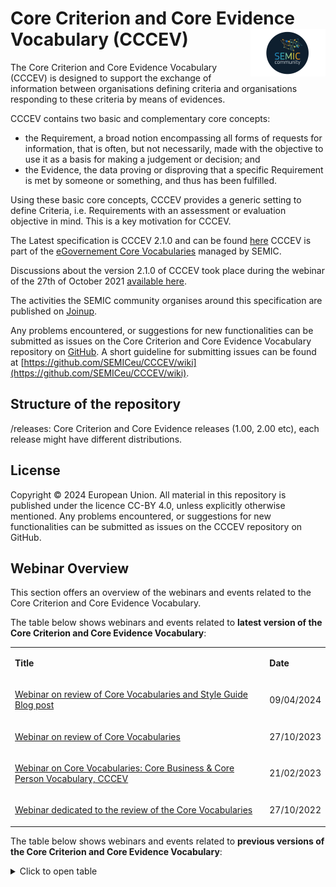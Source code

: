 # Core Criterion and Core Evidence Vocabulary (CCCEV) <img align="right" src="/images/semic-icon-small.png" alt="SEMIC Core Vocabulary" />

The Core Criterion and Core Evidence Vocabulary (CCCEV) is designed to support the exchange of information between organisations defining criteria and organisations responding to these criteria by means of evidences.

CCCEV contains two basic and complementary core concepts:

*    the Requirement, a broad notion encompassing all forms of requests for information, that is often, but not necessarily, made with the objective to use it as a basis for making a judgement or decision; and
*    the Evidence, the data proving or disproving that a specific Requirement is met by someone or something, and thus has been fulfilled.

Using these basic core concepts, CCCEV provides a generic setting to define Criteria, i.e. Requirements with an assessment or evaluation objective in mind. This is a key motivation for CCCEV. 

The Latest specification is CCCEV 2.1.0 and can be found [here](https://semiceu.github.io/CCCEV/releases/2.1.0/) 
CCCEV is part of the [eGovernement Core Vocabularies](https://joinup.ec.europa.eu/collection/semantic-interoperability-community-semic/solution/e-government-core-vocabularies) managed by SEMIC. 

Discussions about the version 2.1.0 of CCCEV took place during the webinar of the 27th of October 2021 [available here](https://joinup.ec.europa.eu/collection/semic-support-centre/event/webinar-review-core-vocabularies).

The activities the SEMIC community organises around this specification are published on [Joinup](https://joinup.ec.europa.eu/collection/semantic-interoperability-community-semic/solution/core-criterion-and-core-evidence-vocabulary). 

Any problems encountered, or suggestions for new functionalities can be submitted as issues on the Core Criterion and Core Evidence Vocabulary repository on [GitHub](https://github.com/SEMICeu/CCCEV/issues). A short guideline for submitting issues can be found at [https://github.com/SEMICeu/CCCEV/wiki](https://github.com/SEMICeu/CCCEV/wiki).

## Structure of the repository
/releases: Core Criterion and Core Evidence releases (1.00, 2.00 etc), each release might have different distributions.

## License
Copyright © 2024 European Union. All material in this repository is published under the licence CC-BY 4.0, unless explicitly otherwise mentioned. Any problems encountered, or suggestions for new functionalities can be submitted as issues on the CCCEV repository on GitHub.

## Webinar Overview
This section offers an overview of the webinars and events related to the Core Criterion and Core Evidence Vocabulary.

The table below shows webinars and events related to **latest version of the Core Criterion and Core Evidence Vocabulary**:
<table>  
<tbody>  
<tr>  
<td>  
<p><strong>Title</strong></p>  
</td>  
<td>  
<p><strong>Date</strong></p>  
</td>  
</tr>  
<tr>  
<td>  
<p><a href="https://joinup.ec.europa.eu/collection/semic-support-centre/event/webinar-review-core-vocabularies-and-style-guide-blog-post">Webinar on review of Core Vocabularies and Style Guide Blog post</a></p>  
</td>  
<td>  
<p>09/04/2024</p>  
</td>  
</tr>  
<tr>  
<td>  
<p><a href="https://joinup.ec.europa.eu/collection/semic-support-centre/event/webinar-review-core-vocabularies">Webinar on review of Core Vocabularies</a></p>  
</td>  
<td>  
<p>27/10/2023</p>  
</td>  
</tr>  
<tr>  
<td>  
<p><a href="https://joinup.ec.europa.eu/collection/semic-support-centre/event/webinar-core-vocabularies-core-business-core-person-vocabulary-cccev">Webinar on Core Vocabularies: Core Business &amp; Core Person Vocabulary, CCCEV</a></p>  
</td>  
<td>  
<p>21/02/2023</p>  
</td>  
</tr>  
<tr>  
<td>  
<p><a href="https://joinup.ec.europa.eu/collection/semic-support-centre/event/webinar-dedicated-review-core-vocabularies-27th-october-1030-cet">Webinar dedicated to the review of the Core Vocabularies</a></p>  
</td>  
<td>  
<p>27/10/2022</p>  
</td>  
</tr>  
</tbody>  
</table>  

The table below shows webinars and events related to **previous versions of the Core Criterion and Core Evidence Vocabulary**:
<details closed>
  <summary>Click to open table</summary>
<table>  
<tbody>  
<tr>  
<td>  
<p><strong>Title</strong></p>  
</td>  
<td>  
<p><strong>Date</strong></p>  
</td>  
</tr>  
<tr>  
<td>  
<p><u><a href="https://joinup.ec.europa.eu/collection/semic-support-centre/event/core-vocabularies-revision-webinar-2nd-december-2021">Core Vocabularies revision</a></u></p>  
</td>  
<td>  
<p>02/12/2021</p>  
</td>  
</tr>  
<tr>  
<td>  
<p><a href="https://joinup.ec.europa.eu/collection/semic-support-centre/event/public-review-cccev-version-200-2nd-and-final-webinar">Public review of CCCEV Version 2.0.0</a></p>  
</td>  
<td>  
<p>27/04/2021</p>  
</td>  
</tr>  
<tr>  
<td>  
<p><a href="https://joinup.ec.europa.eu/collection/semic-support-centre/event/public-review-cccev-version-200-upcoming-webinar">Public review of CCCEV Version 2.0.0</a></p>  
</td>  
<td>  
<p>30/03/2021</p>  
</td>  
</tr>  
<tr>  
<td>  
<p><a href="https://joinup.ec.europa.eu/collection/semic-support-centre/event/webinar-cccev-evolution-past-present-and-future-25-june-2019-1000-1130-cest">Webinar on CCCEV evolution: past, present and future</a></p>  
</td>  
<td>  
<p>25/06/2019</p>  
</td>  
</tr>  
<tr>  
<td>  
<p><a href="https://joinup.ec.europa.eu/collection/semic-support-centre/event/webinar-implementing-isa2-core-vocabularies-json-ld">Implementing ISA&sup2; Core Vocabularies in JSON-LD</a></p>  
</td>  
<td>  
<p>26/02/2018</p>  
</td>  
</tr>  
<tr>  
<td>  
<p><a href="https://joinup.ec.europa.eu/collection/semic-support-centre/event/cccev-wg-virtual-meeting-november-28-2016">CCCEV WG</a></p>  
</td>  
<td>  
<p>28/11/2016</p>  
</td>  
</tr>  
<tr>  
<td>  
<p><a href="https://joinup.ec.europa.eu/collection/semic-support-centre/event/cccev-wg-virtual-meeting-june-6-2016">CCCEV WG</a></p>  
</td>  
<td>  
<p>06/06/2016</p>  
</td>  
</tr>  
<tr>  
<td>  
<p><a href="https://joinup.ec.europa.eu/collection/semic-support-centre/event/cccev-wg-virtual-meeting-may-20-2016">CCCEV WG</a></p>  
</td>  
<td>  
<p>20/05/2016</p>  
</td>  
</tr>  
<tr>  
<td>  
<p><a href="https://joinup.ec.europa.eu/collection/semic-support-centre/event/cccev-wg-virtual-meeting-april-25-2016">CCCEV WG</a></p>  
</td>  
<td>  
<p>25/04/2016</p>  
</td>  
</tr>  
<tr>  
<td>  
<p><a href="https://joinup.ec.europa.eu/collection/semic-support-centre/event/cccev-wg-virtual-meeting-march-15-2016">CCCEV WG</a></p>  
</td>  
<td>  
<p>16/03/2016</p>  
</td>  
</tr>  
<tr>  
<td>  
<p><a href="https://joinup.ec.europa.eu/collection/semic-support-centre/event/cccev-wg-virtual-meeting-kick">CCCEV WG - Kick-off</a></p>  
</td>  
<td>  
<p>04/02/2016</p>  
</td>  
</tr>  
</tbody>  
</table>  
</details>
